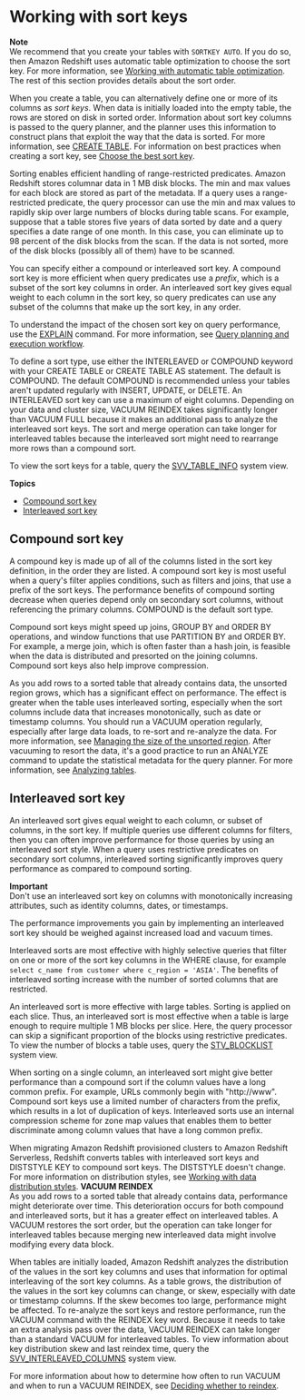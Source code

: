 # Working with sort keys<a name="t_Sorting_data"></a>

**Note**  
We recommend that you create your tables with `SORTKEY AUTO`\. If you do so, then Amazon Redshift uses automatic table optimization to choose the sort key\. For more information, see [Working with automatic table optimization](t_Creating_tables.md)\. The rest of this section provides details about the sort order\. 

When you create a table, you can alternatively define one or more of its columns as *sort keys*\. When data is initially loaded into the empty table, the rows are stored on disk in sorted order\. Information about sort key columns is passed to the query planner, and the planner uses this information to construct plans that exploit the way that the data is sorted\. For more information, see [CREATE TABLE](r_CREATE_TABLE_NEW.md)\. For information on best practices when creating a sort key, see [Choose the best sort key](c_best-practices-sort-key.md)\.

Sorting enables efficient handling of range\-restricted predicates\. Amazon Redshift stores columnar data in 1 MB disk blocks\. The min and max values for each block are stored as part of the metadata\. If a query uses a range\-restricted predicate, the query processor can use the min and max values to rapidly skip over large numbers of blocks during table scans\. For example, suppose that a table stores five years of data sorted by date and a query specifies a date range of one month\. In this case, you can eliminate up to 98 percent of the disk blocks from the scan\. If the data is not sorted, more of the disk blocks \(possibly all of them\) have to be scanned\. 

You can specify either a compound or interleaved sort key\. A compound sort key is more efficient when query predicates use a *prefix*, which is a subset of the sort key columns in order\. An interleaved sort key gives equal weight to each column in the sort key, so query predicates can use any subset of the columns that make up the sort key, in any order\.  

To understand the impact of the chosen sort key on query performance, use the [EXPLAIN](r_EXPLAIN.md) command\. For more information, see [Query planning and execution workflow](c-query-planning.md)\. 

To define a sort type, use either the INTERLEAVED or COMPOUND keyword with your CREATE TABLE or CREATE TABLE AS statement\. The default is COMPOUND\. The default COMPOUND is recommended unless your tables aren't updated regularly with INSERT, UPDATE, or DELETE\. An INTERLEAVED sort key can use a maximum of eight columns\. Depending on your data and cluster size, VACUUM REINDEX takes significantly longer than VACUUM FULL because it makes an additional pass to analyze the interleaved sort keys\. The sort and merge operation can take longer for interleaved tables because the interleaved sort might need to rearrange more rows than a compound sort\.

To view the sort keys for a table, query the [SVV\_TABLE\_INFO](r_SVV_TABLE_INFO.md) system view\.

**Topics**
+ [Compound sort key](#t_Sorting_data-compound)
+ [Interleaved sort key](#t_Sorting_data-interleaved)

## Compound sort key<a name="t_Sorting_data-compound"></a>

 A compound key is made up of all of the columns listed in the sort key definition, in the order they are listed\. A compound sort key is most useful when a query's filter applies conditions, such as filters and joins, that use a prefix of the sort keys\. The performance benefits of compound sorting decrease when queries depend only on secondary sort columns, without referencing the primary columns\. COMPOUND is the default sort type\.

Compound sort keys might speed up joins, GROUP BY and ORDER BY operations, and window functions that use PARTITION BY and ORDER BY\. For example, a merge join, which is often faster than a hash join, is feasible when the data is distributed and presorted on the joining columns\. Compound sort keys also help improve compression\. 

As you add rows to a sorted table that already contains data, the unsorted region grows, which has a significant effect on performance\. The effect is greater when the table uses interleaved sorting, especially when the sort columns include data that increases monotonically, such as date or timestamp columns\. You should run a VACUUM operation regularly, especially after large data loads, to re\-sort and re\-analyze the data\. For more information, see [Managing the size of the unsorted region](r_vacuum_diskspacereqs.md)\. After vacuuming to resort the data, it's a good practice to run an ANALYZE command to update the statistical metadata for the query planner\. For more information, see [Analyzing tables](t_Analyzing_tables.md)\.

## Interleaved sort key<a name="t_Sorting_data-interleaved"></a>

An interleaved sort gives equal weight to each column, or subset of columns, in the sort key\. If multiple queries use different columns for filters, then you can often improve performance for those queries by using an interleaved sort style\. When a query uses restrictive predicates on secondary sort columns, interleaved sorting significantly improves query performance as compared to compound sorting\. 

**Important**  
Don't use an interleaved sort key on columns with monotonically increasing attributes, such as identity columns, dates, or timestamps\.

The performance improvements you gain by implementing an interleaved sort key should be weighed against increased load and vacuum times\. 

Interleaved sorts are most effective with highly selective queries that filter on one or more of the sort key columns in the WHERE clause, for example `select c_name from customer where c_region = 'ASIA'`\. The benefits of interleaved sorting increase with the number of sorted columns that are restricted\. 

An interleaved sort is more effective with large tables\. Sorting is applied on each slice\. Thus, an interleaved sort is most effective when a table is large enough to require multiple 1 MB blocks per slice\. Here, the query processor can skip a significant proportion of the blocks using restrictive predicates\. To view the number of blocks a table uses, query the [STV\_BLOCKLIST](r_STV_BLOCKLIST.md) system view\.

 When sorting on a single column, an interleaved sort might give better performance than a compound sort if the column values have a long common prefix\. For example, URLs commonly begin with "http://www"\. Compound sort keys use a limited number of characters from the prefix, which results in a lot of duplication of keys\. Interleaved sorts use an internal compression scheme for zone map values that enables them to better discriminate among column values that have a long common prefix\.

 When migrating Amazon Redshift provisioned clusters to Amazon Redshift Serverless, Redshift converts tables with interleaved sort keys and DISTSTYLE KEY to compound sort keys\. The DISTSTYLE doesn't change\. For more information on distribution styles, see [Working with data distribution styles](https://docs.aws.amazon.com/redshift/latest/dg/t_Distributing_data.html)\. 
<a name="t_Sorting_data-interleaved-reindex"></a>
**VACUUM REINDEX**  
As you add rows to a sorted table that already contains data, performance might deteriorate over time\. This deterioration occurs for both compound and interleaved sorts, but it has a greater effect on interleaved tables\. A VACUUM restores the sort order, but the operation can take longer for interleaved tables because merging new interleaved data might involve modifying every data block\.

When tables are initially loaded, Amazon Redshift analyzes the distribution of the values in the sort key columns and uses that information for optimal interleaving of the sort key columns\. As a table grows, the distribution of the values in the sort key columns can change, or skew, especially with date or timestamp columns\. If the skew becomes too large, performance might be affected\. To re\-analyze the sort keys and restore performance, run the VACUUM command with the REINDEX key word\. Because it needs to take an extra analysis pass over the data, VACUUM REINDEX can take longer than a standard VACUUM for interleaved tables\. To view information about key distribution skew and last reindex time, query the [SVV\_INTERLEAVED\_COLUMNS](r_SVV_INTERLEAVED_COLUMNS.md) system view\.

For more information about how to determine how often to run VACUUM and when to run a VACUUM REINDEX, see [Deciding whether to reindex](r_vacuum-decide-whether-to-reindex.md)\. 